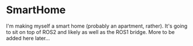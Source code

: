 # SmartHome

I'm making myself a smart home (probably an apartment, rather). It's going to
sit on top of ROS2 and likely as well as the ROS1 bridge. More to be added here
later...